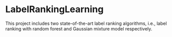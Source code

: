 # LabelRankingLearning
This project includes two state-of-the-art label ranking algorithms, i.e., label ranking with random forest and Gaussian mixture model respectively.
